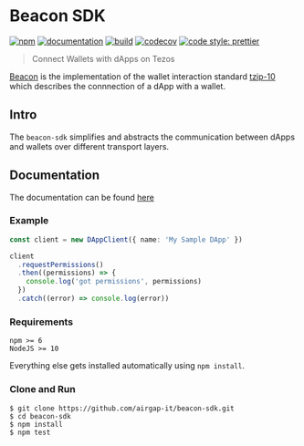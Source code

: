 # Beacon SDK

[![npm](https://img.shields.io/npm/v/@airgap/beacon-sdk.svg?colorB=brightgreen)](https://www.npmjs.com/package/@airgap/beacon-sdk)
[![documentation](https://img.shields.io/badge/documentation-online-brightgreen.svg)](https://airgap-it.github.io/beacon-sdk/)
[![build](https://img.shields.io/travis/airgap-it/beacon-sdk.svg)](https://travis-ci.org/airgap-it/beacon-sdk/)
[![codecov](https://img.shields.io/codecov/c/gh/airgap-it/beacon-sdk.svg)](https://codecov.io/gh/airgap-it/beacon-sdk/)
[![code style: prettier](https://img.shields.io/badge/code_style-prettier-ff69b4.svg?style=flat-square)](https://github.com/prettier/prettier)

> Connect Wallets with dApps on Tezos

[Beacon](https://walletbeacon.io) is the implementation of the wallet interaction standard [tzip-10](https://gitlab.com/tzip/tzip/blob/master/proposals/tzip-10/tzip-10.md) which describes the connnection of a dApp with a wallet.

## Intro

The `beacon-sdk` simplifies and abstracts the communication between dApps and wallets over different transport layers.

## Documentation

The documentation can be found [here](https://docs.walletbeacon.io/)

### Example

```ts
const client = new DAppClient({ name: 'My Sample DApp' })

client
  .requestPermissions()
  .then((permissions) => {
    console.log('got permissions', permissions)
  })
  .catch((error) => console.log(error))
```

### Requirements

```
npm >= 6
NodeJS >= 10
```

Everything else gets installed automatically using `npm install`.

### Clone and Run

```
$ git clone https://github.com/airgap-it/beacon-sdk.git
$ cd beacon-sdk
$ npm install
$ npm test
```
